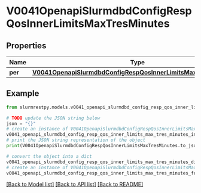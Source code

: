 # V0041OpenapiSlurmdbdConfigRespQosInnerLimitsMaxTresMinutes


## Properties

Name | Type | Description | Notes
------------ | ------------- | ------------- | -------------
**per** | [**V0041OpenapiSlurmdbdConfigRespQosInnerLimitsMaxTresMinutesPer**](V0041OpenapiSlurmdbdConfigRespQosInnerLimitsMaxTresMinutesPer.md) |  | [optional]

## Example

```python
from slurmrestpy.models.v0041_openapi_slurmdbd_config_resp_qos_inner_limits_max_tres_minutes import V0041OpenapiSlurmdbdConfigRespQosInnerLimitsMaxTresMinutes

# TODO update the JSON string below
json = "{}"
# create an instance of V0041OpenapiSlurmdbdConfigRespQosInnerLimitsMaxTresMinutes from a JSON string
v0041_openapi_slurmdbd_config_resp_qos_inner_limits_max_tres_minutes_instance = V0041OpenapiSlurmdbdConfigRespQosInnerLimitsMaxTresMinutes.from_json(json)
# print the JSON string representation of the object
print(V0041OpenapiSlurmdbdConfigRespQosInnerLimitsMaxTresMinutes.to_json())

# convert the object into a dict
v0041_openapi_slurmdbd_config_resp_qos_inner_limits_max_tres_minutes_dict = v0041_openapi_slurmdbd_config_resp_qos_inner_limits_max_tres_minutes_instance.to_dict()
# create an instance of V0041OpenapiSlurmdbdConfigRespQosInnerLimitsMaxTresMinutes from a dict
v0041_openapi_slurmdbd_config_resp_qos_inner_limits_max_tres_minutes_from_dict = V0041OpenapiSlurmdbdConfigRespQosInnerLimitsMaxTresMinutes.from_dict(v0041_openapi_slurmdbd_config_resp_qos_inner_limits_max_tres_minutes_dict)
```
[[Back to Model list]](../README.md#documentation-for-models) [[Back to API list]](../README.md#documentation-for-api-endpoints) [[Back to README]](../README.md)


